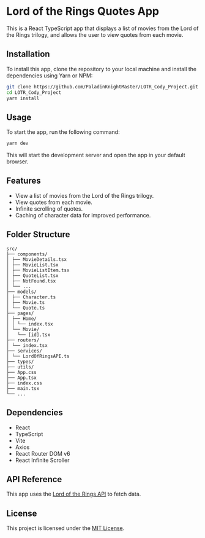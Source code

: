 # Lord of the Rings Quotes App

This is a React TypeScript app that displays a list of movies from the Lord of the Rings trilogy, and allows the user to view quotes from each movie.

## Installation

To install this app, clone the repository to your local machine and install the dependencies using Yarn or NPM:

```bash
git clone https://github.com/PaladinKnightMaster/LOTR_Cody_Project.git
cd LOTR_Cody_Project
yarn install
```

## Usage

To start the app, run the following command:

```bash
yarn dev
```

This will start the development server and open the app in your default browser.

## Features

- View a list of movies from the Lord of the Rings trilogy.
- View quotes from each movie.
- Infinite scrolling of quotes.
- Caching of character data for improved performance.

## Folder Structure

```
src/
├── components/
│ ├── MovieDetails.tsx
│ ├── MovieList.tsx
│ ├── MovieListItem.tsx
│ ├── QuoteList.tsx
│ ├── NotFound.tsx
│ └── ...
├── models/
│ ├── Character.ts
│ ├── Movie.ts
│ └── Quote.ts
├── pages/
│ ├── Home/
│ │ └── index.tsx
│ └── Movie/
│   └── [id].tsx
├── routers/
│ └── index.tsx
├── services/
│ └── LordOfRingsAPI.ts
├── types/
├── utils/
├── App.css
├── App.tsx
├── index.css
├── main.tsx
└── ...
```

## Dependencies

- React
- TypeScript
- Vite
- Axios
- React Router DOM v6
- React Infinite Scroller

## API Reference

This app uses the [Lord of the Rings API](https://the-one-api.dev/) to fetch data.

## License

This project is licensed under the [MIT License](LICENSE).
